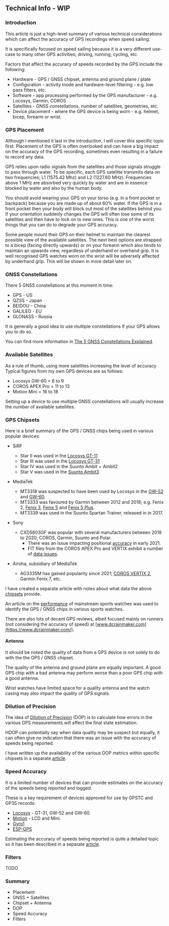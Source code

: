 ## Technical Info - WIP

### Introduction

This article is just a high-level summary of various technical considerations which can affect the accuracy of GPS recordings when speed sailing.

It is specifically focused on speed sailing because it is a very different use-case to many other GPS activities; driving, running, cycling, etc.

Factors that affect the accuracy of speeds recorded by the GPS include the following:

- Hardware - GPS / GNSS chipset, antenna and ground plane / plate
- Configuration - activity mode and hardware-level filtering - e.g. low pass filters, etc.
- Software - app processing performed by the GPS manufacturer - e.g. Locosys, Garmin, COROS
- Satellites - GNSS constellations, number of satellites, geometries, etc.
- Device placement - where the GPS device is being worn - e.g. helmet, bicep, forearm or wrist.



### GPS Placement

Although I mentioned it last in the introduction, I will cover this specific topic first. Placement of the GPS is often overlooked and can have a big impact on the accuracy of the GPS recording, sometimes even resulting in a failure to record any data.

GPS relies upon radio signals from the satellites and those signals struggle to pass through water. To be specific, each GPS satellite transmits data on two frequencies; L1 (1575.42 Mhz) and L2 (1227.60 MHz). Frequencies above 1 MHz are absorbed very quickly by water and are in essence blocked by water and also by the human body.

You should avoid wearing your GPS on your torso (e.g. in a front pocket or backpack) because you are made up of about 60% water. If the GPS is in a front pocket then your body will block out most of the satellites behind you. If your orientation suddenly changes the GPS will often lose some of its satellites and then have to lock on to new ones. This is one of the worst things that you can do to degrade your GPS accuracy.

Some people mount their GPS on their helmet to maintain the clearest possible view of the available satellites. The next best options are strapped to a bicep (facing directly upwards) or on your forearm which also tends to maintain an upwards view, regardless of underhand or overhand grip. It is well recognised GPS watches worn on the wrist will be adversely affected by underhand grip. This will be shown in more detail later on.



### GNSS Constellations

There 5 GNSS constellations at this moment in time:

- GPS - US
- QZSS - Japan
- BEIDOU - China
- GALILEO - EU
- GLONASS - Russia

It is generally a good idea to use multiple constellations if your GPS allows you to do so.

You can find more information in [The 5 GNSS Constellations Explained](https://blog.bliley.com/the-differences-between-the-5-gnss-satellite-network-constellations).



### Available Satellites

As a rule of thumb, using more satellites increasing the level of accuracy Typical figures from my own GPS devices are as follows:

- Locosys GW-60 = 6 to 9
- COROS APEX Pro = 11 to 13
- Motion Mini = 16 to 18

Setting up a device to use multiple GNSS constellations will usually increase the number of available satellites.



### GPS Chipsets

Here is a brief summary of the GPS / GNSS chips being used in various popular devices:

- SiRF
  - Star II was used in the [Locosys GT-11](devices/locosys/gt-11/README.md)
  - Star III was used in the [Locosys GT-31](devices/locosys/gt-31/README.md)
  - Star IV was used in the Suunto Ambit + Ambit2
  - Star V was used in the [Suunto Ambit3](devices/suunto/ambit3/README.md)

- MediaTek 
  - MT3318 was suspected to have been used by Locosys in the [GW-52](devices/locosys/gw-52/README.md) and [GW-60](devices/locosys/gw-60/README.md).
  - MT3333 was favoured by Garmin between 2012 and 2018; e.g. Fenix 2, [Fenix 3](devices/garmin/fenix-3/README.md), [Fenix 5](devices/garmin/fenix-5/README.md) and [Fenix 5 Plus](devices/garmin/fenix-5-plus/README.md).
  - MT3339 was used in the Suunto Spartan Trainer, released in in 2017.
- Sony
  - CXD5603GF was popular with several manufacturers between 2018 to 2020; COROS, Garmin, Suunto and Polar.
    - There was an Issue impacting positional [accuracy](https://www.dcrainmaker.com/2021/01/gps-accuracy-impacting-devices.html) in early 2021.
    - FIT files from the COROS APEX Pro and VERTIX exhibit a number of [data issues](devices/coros/data-issues.md).
- Airoha, subsidiary of MediaTek
  - AG3335M has gained popularity since 2021; [COROS VERTIX 2](devices/coros/vertix-2/README.md), Garmin Fenix 7, etc.

I have created a separate article with notes about what data the above [chipsets](chipsets.md) provide.

An article on the [performance](https://inf.news/en/fitness/a0e724b10c23386846c99d40c3ff225c.html) of mainstream sports watches was used to identify the GPS / GNSS chips in various sports watches.

There are also lots of decent GPS reviews, albeit focused mainly on runners (not considering the accuracy of speed) at [www.dcrainmaker.com](https://www.dcrainmaker.com/).



#### Antenna

It should be noted the quality of data from a GPS device is not solely to do with the the GPS / GNSS chipset.

The quality of the antenna and ground plane are equally important. A good GPS chip with a bad antenna may perform worse than a poor GPS chip with a good antenna.

Wrist watches have limited space for a quality antenna and the watch casing may also impact the quality of GPS signals.



### Dilution of Precision

The idea of [Dilution of Precision](https://en.wikipedia.org/wiki/Dilution_of_precision_(navigation)) (DOP) is to calculate how errors in the various GPS measurements will affect the final state estimation.

HDOP can potentially say when data quality may be suspect but equally, it can often give no indication that there was an issue with the accuracy of speeds being reported.

I have written up the availability of the various DOP metrics within specific chipsets in a separate [article](chipsets.md).



### Speed Accuracy

It is a limited number of devices that can provide estimates on the accuracy of the speeds being reported and logged.

These is a key requirement of devices approved for use by GPSTC and GP3S records:

- [Locosys](devices/locosys/README.md) - GT-31, GW-52 and GW-60.
- [Motion](devices/motion/README.md) - LCD and Mini.
- [Gyro1](devices/gyro1/README.md)
- [ESP-GPS](devices/esp-gps/README.md)

Estimating the accuracy of speeds being reported is quite a detailed topic so it has been described in a separate [article](chipsets.md).



### Filters

TODO



### Summary

- Placement
- GNSS + Satellites
- Chipset + Antenna
- DOP
- Speed Accuracy
- Filters

